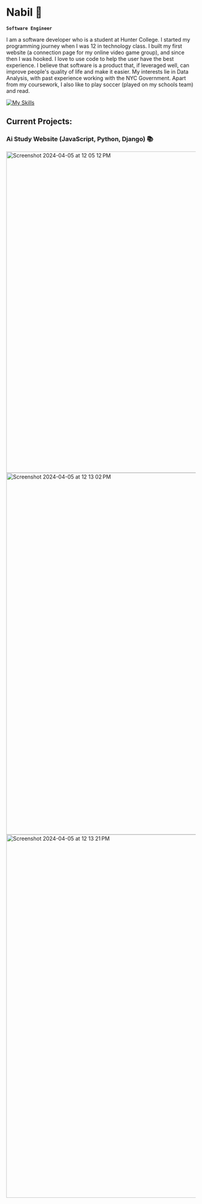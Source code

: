 # Nabil 👋

**`Software Engineer`**

I am a software developer who is a student at Hunter College. I started my programming journey when I was 12 in technology class. I built my first website (a connection page for my online video game group), and since then I was hooked. I love to use code to help the user have the best experience. I believe that software is a product that, if leveraged well, can improve people's quality of life and make it easier. My interests lie in Data Analysis, with past experience working with the NYC Government. Apart from my coursework, I also like to play soccer (played on my schools team) and read.  

[![My Skills](https://skillicons.dev/icons?i=py,cpp,js,html,css,django,tailwindcss,git,vscode)](https://skillicons.dev)

## Current Projects:

### Ai Study Website (JavaScript, Python, Django) 📚
<img width="852" alt="Screenshot 2024-04-05 at 12 05 12 PM" src="https://github.com/nshamee/nshamee/assets/80434243/b65ec1f8-3fe0-463d-9b1c-92de9a81bcbd">
<img width="959" alt="Screenshot 2024-04-05 at 12 13 02 PM" src="https://github.com/nshamee/nshamee/assets/80434243/f000bf0d-dc42-4eae-9019-e026b1136331">
<img width="963" alt="Screenshot 2024-04-05 at 12 13 21 PM" src="https://github.com/nshamee/nshamee/assets/80434243/821110b3-4a54-4f0a-a600-c641e86333a4">

<!--## Current Projects:

### Ai Study Website (JavaScript, Python, Django) 📚

<img width="817" alt="Screenshot 2024-03-31 at 3 24 25 PM" src="https://github.com/nshamee/nshamee/assets/80434243/c9503764-a682-40c1-a134-9b93b5d18fac">

<img width="790" alt="Screenshot 2024-03-31 at 3 24 40 PM" src="https://github.com/nshamee/nshamee/assets/80434243/de4d0a20-09aa-4eab-bbb6-4e2117e25a73">

### Alien Invasion (Python, Libraries) 🛸


<img width="946" alt="gameplay" src="https://github.com/nshamee/nshamee/assets/80434243/6273b892-36b3-4e6b-9997-6105739804c0">

<!-- ## My Skills 

 [![My Skills](https://skillicons.dev/icons?i=py,js,html,css,tailwindcss,git,vscode)](https://skillicons.dev)

<!--
**nshamee/nshamee** is a ✨ _special_ ✨ repository because its `README.md` (this file) appears on your GitHub profile.

Here are some ideas to get you started:

- 🔭 I’m currently working on ...
- 🌱 I’m currently learning ...
- 👯 I’m looking to collaborate on ...
- 🤔 I’m looking for help with ...
- 💬 Ask me about ...
- 📫 How to reach me: ...
- 😄 Pronouns: ...
- ⚡ Fun fact: ...
-->
